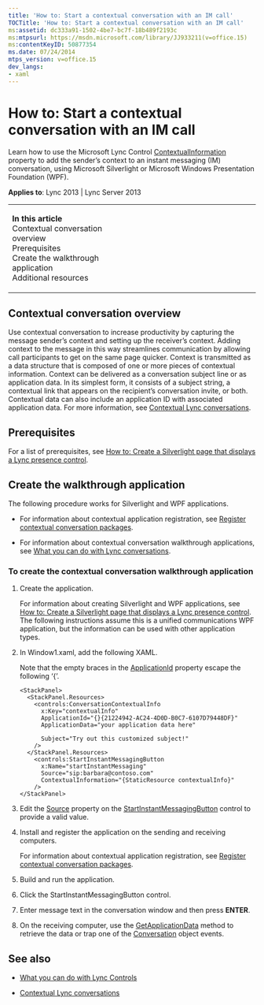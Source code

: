 ```yaml
---
title: 'How to: Start a contextual conversation with an IM call'
TOCTitle: 'How to: Start a contextual conversation with an IM call'
ms:assetid: dc333a91-1502-4be7-bc7f-18b489f2193c
ms:mtpsurl: https://msdn.microsoft.com/library/JJ933211(v=office.15)
ms:contentKeyID: 50877354
ms.date: 07/24/2014
mtps_version: v=office.15
dev_langs:
- xaml
---
```


# How to: Start a contextual conversation with an IM call

Learn how to use the Microsoft Lync Control [ContextualInformation](https://msdn.microsoft.com/library/hh363342\(v=office.15\)) property to add the sender’s context to an instant messaging (IM) conversation, using Microsoft Silverlight or Microsoft Windows Presentation Foundation (WPF).



**Applies to**: Lync 2013 | Lync Server 2013

<table>
<colgroup>
<col style="width: 50%" />
<col style="width: 50%" />
</colgroup>
<tbody>
<tr class="odd">
<td><p><strong>In this article</strong><br />
Contextual conversation overview<br />
Prerequisites<br />
Create the walkthrough application<br />
Additional resources</p></td>
<td><p></p></td>
</tr>
</tbody>
</table>

## Contextual conversation overview

Use contextual conversation to increase productivity by capturing the message sender’s context and setting up the receiver’s context. Adding context to the message in this way streamlines communication by allowing call participants to get on the same page quicker. Context is transmitted as a data structure that is composed of one or more pieces of contextual information. Context can be delivered as a conversation subject line or as application data. In its simplest form, it consists of a subject string, a contextual link that appears on the recipient’s conversation invite, or both. Contextual data can also include an application ID with associated application data. For more information, see [Contextual Lync conversations](contextual-lync-conversations.md).

## Prerequisites

For a list of prerequisites, see [How to: Create a Silverlight page that displays a Lync presence control](how-to-create-a-silverlight-page-that-displays-a-lync-presence-control.md).

## Create the walkthrough application

The following procedure works for Silverlight and WPF applications.

  - For information about contextual application registration, see [Register contextual conversation packages](register-contextual-conversation-packages.md).

  - For information about contextual conversation walkthrough applications, see [What you can do with Lync conversations](what-you-can-do-with-lync-conversations.md).

### To create the contextual conversation walkthrough application

1.  Create the application.
    
    For information about creating Silverlight and WPF applications, see [How to: Create a Silverlight page that displays a Lync presence control](how-to-create-a-silverlight-page-that-displays-a-lync-presence-control.md). The following instructions assume this is a unified communications WPF application, but the information can be used with other application types.

2.  In Window1.xaml, add the following XAML.
    
    Note that the empty braces in the [ApplicationId](http://go.microsoft.com/fwlink/?linkid=207179%26clcid=0x409) property escape the following ‘{’.
    
    ```xaml
    <StackPanel>
      <StackPanel.Resources>
        <controls:ConversationContextualInfo 
          x:Key="contextualInfo" 
          ApplicationId="{}{21224942-AC24-4D0D-B0C7-6107D79448DF}"
          ApplicationData="your application data here"
    
          Subject="Try out this customized subject!"
        />
      </StackPanel.Resources>
        <controls:StartInstantMessagingButton 
          x:Name="startInstantMessaging"
          Source="sip:barbara@contoso.com"
          ContextualInformation="{StaticResource contextualInfo}"
        />
    </StackPanel>
    ```

3.  Edit the [Source](https://msdn.microsoft.com/library/hh363511\(v=office.15\)) property on the [StartInstantMessagingButton](https://msdn.microsoft.com/library/hh379340\(v=office.15\)) control to provide a valid value.

4.  Install and register the application on the sending and receiving computers.
    
    For information about contextual application registration, see [Register contextual conversation packages](register-contextual-conversation-packages.md).

5.  Build and run the application.

6.  Click the StartInstantMessagingButton control.

7.  Enter message text in the conversation window and then press **ENTER**.

8.  On the receiving computer, use the [GetApplicationData](http://go.microsoft.com/fwlink/?linkid=210831%26clcid=0x409) method to retrieve the data or trap one of the [Conversation](http://go.microsoft.com/fwlink/?linkid=210832%26clcid=0x409) object events.

## See also

  - [What you can do with Lync Controls](what-you-can-do-with-lync-controls.md)

  - [Contextual Lync conversations](contextual-lync-conversations.md)

